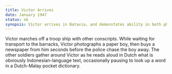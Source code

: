 ```yaml
---
title: Victor Arrives
date: January 1947
status: ok
synopsis: Victor arrives in Batavia, and demonstates ability in both photography and the Indonesian language. 
---
```

Victor marches off a troop ship with other conscripts. While waiting for transport to the barracks, Victor photographs a paper boy, then buys a newspaper from him seconds before the police chase the boy away. The other soldiers gather around Victor as he reads aloud in Dutch what is obviously Indonesian-language text, occasionally pausing to look up a word in a Dutch-Malay pocket dictionary. 
